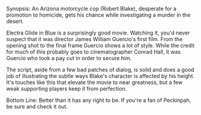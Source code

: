 Synopsis: An Arizona motorcycle cop (Robert Blake), desperate for a promotion to homicide, gets his chance while investigating a murder in the desert.

Electra Glide in Blue is a surprisingly good movie. Watching it, you'd never suspect that it was director James William Guercio's first film. From the opening shot to the final frame Guercio shows a lot of style. While the credit for much of this probably goes to cinematographer Conrad Hall, it was Guercio who took a pay cut in order to secure him.

The script, aside from a few bad patches of dialog, is solid and does a good job of illustrating the subtle ways Blake's character is affected by his height. It's touches like this that elevate the movie to near greatness, but a few weak supporting players keep it from perfection.

Bottom Line: Better than it has any right to be. If you're a fan of Peckinpah, be sure and check it out.